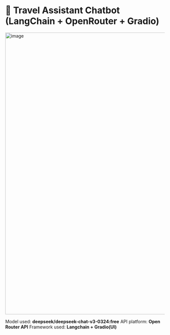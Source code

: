 # 🧳 Travel Assistant Chatbot (LangChain + OpenRouter + Gradio)
<img width="1548" height="887" alt="image" src="https://github.com/user-attachments/assets/aa9317d6-063d-4d40-9015-848ebea3e7e6" />
<p>
  Model used: <b>deepseek/deepseek-chat-v3-0324:free</b>
  API platform: <b>Open Router API</b>
  Framework used: <b>Langchain + Gradio(UI)</b>
</p>
